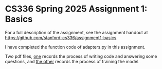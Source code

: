 # CS336 Spring 2025 Assignment 1: Basics

For a full description of the assignment, see the assignment handout at https://github.com/stanford-cs336/assignment1-basics

I have completed the function code of adapters.py in this assignment.

Two pdf files, [one](https://github.com/HongYan-L/cs336_ass1/blob/main/CS336-assignment1.pdf) records the process of writing code and answering some questions, and [the other](https://github.com/HongYan-L/cs336_ass1/blob/main/CS336-assignment1%E6%A8%A1%E5%9E%8B%E8%AE%AD%E7%BB%83%E8%AE%B0%E5%BD%95.pdf) records the process of training the model.

